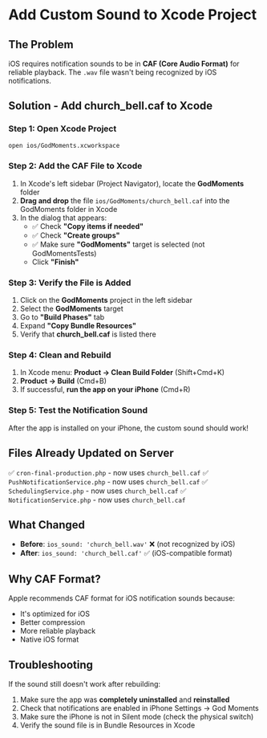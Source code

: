 # Add Custom Sound to Xcode Project

## The Problem
iOS requires notification sounds to be in **CAF (Core Audio Format)** for reliable playback. The `.wav` file wasn't being recognized by iOS notifications.

## Solution - Add church_bell.caf to Xcode

### Step 1: Open Xcode Project
```bash
open ios/GodMoments.xcworkspace
```

### Step 2: Add the CAF File to Xcode
1. In Xcode's left sidebar (Project Navigator), locate the **GodMoments** folder
2. **Drag and drop** the file `ios/GodMoments/church_bell.caf` into the GodMoments folder in Xcode
3. In the dialog that appears:
   - ✅ Check **"Copy items if needed"**
   - ✅ Check **"Create groups"**
   - ✅ Make sure **"GodMoments"** target is selected (not GodMomentsTests)
   - Click **"Finish"**

### Step 3: Verify the File is Added
1. Click on the **GodMoments** project in the left sidebar
2. Select the **GodMoments** target
3. Go to **"Build Phases"** tab
4. Expand **"Copy Bundle Resources"**
5. Verify that **church_bell.caf** is listed there

### Step 4: Clean and Rebuild
1. In Xcode menu: **Product → Clean Build Folder** (Shift+Cmd+K)
2. **Product → Build** (Cmd+B)
3. If successful, **run the app on your iPhone** (Cmd+R)

### Step 5: Test the Notification Sound
After the app is installed on your iPhone, the custom sound should work!

## Files Already Updated on Server
✅ `cron-final-production.php` - now uses `church_bell.caf`
✅ `PushNotificationService.php` - now uses `church_bell.caf`
✅ `SchedulingService.php` - now uses `church_bell.caf`
✅ `NotificationService.php` - now uses `church_bell.caf`

## What Changed
- **Before**: `ios_sound: 'church_bell.wav'` ❌ (not recognized by iOS)
- **After**: `ios_sound: 'church_bell.caf'` ✅ (iOS-compatible format)

## Why CAF Format?
Apple recommends CAF format for iOS notification sounds because:
- It's optimized for iOS
- Better compression
- More reliable playback
- Native iOS format

## Troubleshooting
If the sound still doesn't work after rebuilding:
1. Make sure the app was **completely uninstalled** and **reinstalled**
2. Check that notifications are enabled in iPhone Settings → God Moments
3. Make sure the iPhone is not in Silent mode (check the physical switch)
4. Verify the sound file is in Bundle Resources in Xcode
